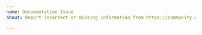 ```yaml
---
name: Documentation Issue
about: Report incorrect or missing information from https://community.optimism.io/

---
```


<!--
This repository only accepts issues related to the documentation here https://community.optimism.io/ 

If you have a support problem, [join our discord](https://discord.com/invite/optimism) and post it in the appropriate channel, either `#user-support` or `#dev-support`.

-->
